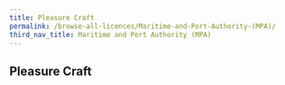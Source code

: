 ```yaml
---
title: Pleasure Craft
permalink: /browse-all-licences/Maritime-and-Port-Authority-(MPA)/
third_nav_title: Maritime and Port Authority (MPA)
---
```

## Pleasure Craft
